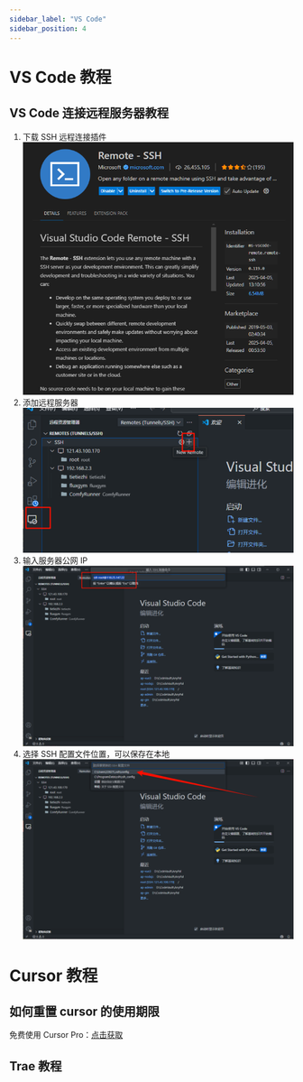 ```yaml
---
sidebar_label: "VS Code"
sidebar_position: 4
--- 
```

# VS Code 教程

## VS Code 连接远程服务器教程

1. 下载 SSH 远程连接插件
   ![alt text](../../../src/image/t_image31.png)
2. 添加远程服务器
   ![alt text](../../../src/image/t_image32.png)
3. 输入服务器公网 IP
   ![alt text](../../../src/image/t_image33.png)
4. 选择 SSH 配置文件位置，可以保存在本地
   ![alt text](../../../src/image/t_image34.png)

# Cursor 教程

## 如何重置 cursor 的使用期限

免费使用 Cursor Pro：[点击获取](https://github.com/yuaotian/go-cursor-help)

## Trae 教程

